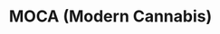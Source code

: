 ---
title: "MOCA (Modern Cannabis)"
url: /chicago/moca-modern-cannabis-west-fullerton-avenue/
shop: cannabis
---